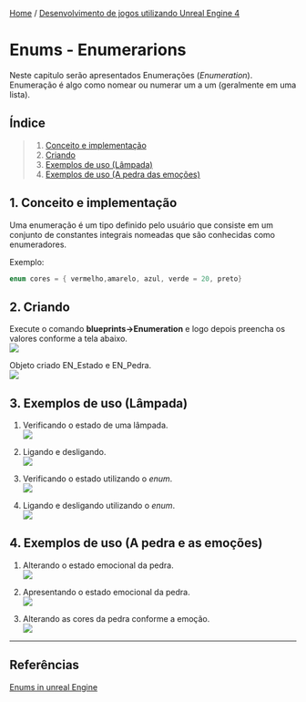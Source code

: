 [Home](https://myerco.github.io/unreal-engine) / [Desenvolvimento de jogos utilizando Unreal Engine 4](https://myerco.github.io/unreal-engine/unreal.html)

# Enums - Enumerarions

Neste capitulo serão apresentados Enumerações (*Enumeration*). Enumeração é algo como nomear ou numerar um a um (geralmente em uma lista).

## Índice
> 1. [Conceito e implementação](#1)
> 1. [Criando](#2)
> 1. [Exemplos de uso (Lâmpada)](#3)
> 1. [Exemplos de uso (A pedra das emoções)](#4)

<a name="1"></a>
## 1. Conceito e implementação
Uma enumeração é um tipo definido pelo usuário que consiste em um conjunto de constantes integrais nomeadas que são conhecidas como enumeradores.

Exemplo:
```cpp
enum cores = { vermelho,amarelo, azul, verde = 20, preto}
```
<a name="2"></a>
## 2. Criando
Execute o comando **blueprints->Enumeration** e logo depois preencha os valores conforme a tela abaixo.  
![](../imagens/enum/enum6.png)

Objeto criado EN_Estado e EN_Pedra.  
![](../imagens/enum/enum5.png)

<a name="3"></a>
## 3. Exemplos de uso (Lâmpada)
1. Verificando o estado de uma lâmpada.  
![](../imagens/enum/enum1.png)

1.  Ligando e desligando.  
![](../imagens/enum/enum2.png)

1.  Verificando o estado utilizando o *enum*.   
![](../imagens/enum/enum3.png)

1.  Ligando e desligando utilizando o *enum*.   
![](../imagens/enum/enum4.png)

<a name="4"></a>
## 4. Exemplos de uso (A pedra e as emoções)
1. Alterando o estado emocional da pedra.    
![](../imagens/enum/enum7.png)

1. Apresentando o estado emocional da pedra.   
![](../imagens/enum/enum8.png)

1. Alterando as cores da pedra conforme a emoção.  
![](../imagens/enum/enum9.png)

***
## Referências
[Enums in unreal Engine](https://couchlearn.com/enums-in-unreal-engine-4-blueprints/)
